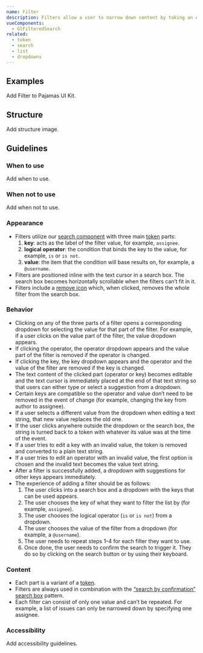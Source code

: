 ```yaml
---
name: Filter
description: Filters allow a user to narrow down content by taking an existing list and removing items based on criteria that matches or doesn’t.
vueComponents:
  - GlFilteredSearch
related:
  - token
  - search
  - list
  - dropdowns
---
```


## Examples

<gl-example-display class="app-styles gl-mb-5"  example-name="filtered-search"></gl-example-display>

<admonition type="todo">Add Filter to Pajamas UI Kit.</admonition>

## Structure

<admonition type="todo">Add structure image.</admonition>

## Guidelines

### When to use

<admonition type="todo">Add when to use.</admonition>

### When not to use

<admonition type="todo">Add when not to use.</admonition>

### Appearance

- Filters utilize our [search component](/components/search/) with three main [token](/components/token/) parts:
  1. **key**: acts as the label of the filter value, for example, `assignee`.
  1. **logical operator**: the condition that binds the key to the value, for example, `is` or `is not`.
  1. **value**: the item that the condition will base results on, for example, a `@username`.
- Filters are positioned inline with the text cursor in a search box. The search box becomes horizontally scrollable when the filters can’t fit in it.
- Filters include a [remove icon](http://gitlab-org.gitlab.io/gitlab-svgs/?q=~close) which, when clicked, removes the whole filter from the search box.

### Behavior

- Clicking on any of the three parts of a filter opens a corresponding dropdown for selecting the value for that part of the filter. For example, if a user clicks on the value part of the filter, the value dropdown appears.
- If clicking the operator, the operator dropdown appears and the value part of the filter is removed if the operator is changed.
- If clicking the key, the key dropdown appears and the operator and the value of the filter are removed if the key is changed.
- The text content of the clicked part (operator or key) becomes editable and the text cursor is immediately placed at the end of that text string so that users can either type or select a suggestion from a dropdown.
- Certain keys are compatible so the operator and value don’t need to be removed in the event of change (for example, changing the key from author to assignee).
- If a user selects a different value from the dropdown when editing a text string, that new value replaces the old one.
- If the user clicks anywhere outside the dropdown or the search box, the string is turned back to a token with whatever its value was at the time of the event.
- If a user tries to edit a key with an invalid value, the token is removed and converted to a plain text string.
- If a user tries to edit an operator with an invalid value, the first option is chosen and the invalid text becomes the value text string.
- After a filter is successfully added, a dropdown with suggestions for other keys appears immediately.
- The experience of adding a filter should be as follows:
  1. The user clicks into a search box and a dropdown with the keys that can be used appears.
  1. The user chooses the key of what they want to filter the list by (for example, `assignee`).
  1. The user chooses the logical operator (`is` or `is not`) from a dropdown.
  1. The user chooses the value of the filter from a dropdown (for example, a `@username`).
  1. The user needs to repeat steps 1–4 for each filter they want to use.
  1. Once done, the user needs to confirm the search to trigger it. They do so by clicking on the search button or by using their keyboard.

### Content

- Each part is a variant of a [token](/components/token/).
- Filters are always used in combination with the [“search by confirmation” search box](/components/search/#search-by-confirmation) pattern.
- Each filter can consist of only one value and can’t be repeated. For example, a list of issues can only be narrowed down by specifying one assignee.

### Accessibility

<admonition type="todo">Add accessibility guidelines.</admonition>
